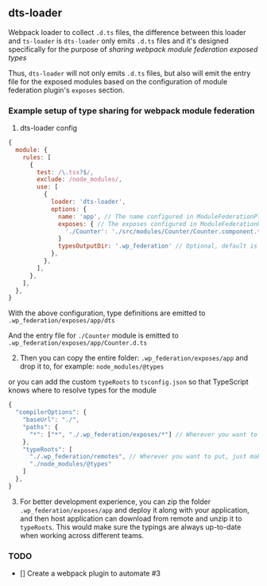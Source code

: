 ## dts-loader

Webpack loader to collect `.d.ts` files, the difference between this loader
and `ts-loader` is `dts-loader` only emits `.d.ts` files and it's designed
specifically for the purpose of *sharing webpack module federation exposed types*

Thus, `dts-loader` will not only emits `.d.ts` files, but also will emit the entry
file for the exposed modules based on the configuration of module federation
plugin's `exposes` section.

### Example setup of type sharing for webpack module federation

1. dts-loader config

```javascript
{
  module: {
    rules: [
      {
        test: /\.tsx?$/,
        exclude: /node_modules/,
        use: [
          {
            loader: 'dts-loader',
            options: {
              name: 'app', // The name configured in ModuleFederationPlugin
              exposes: { // The exposes configured in ModuleFederationPlugin
                './Counter': './src/modules/Counter/Counter.component.tsx',
              }
              typesOutputDir: '.wp_federation' // Optional, default is '.wp_federation'
            },
          },
        ],
      },
    ],
  },
}
```

With the above configuration, type definitions are emitted to `.wp_federation/exposes/app/dts`

And the entry file for `./Counter` module is emitted to `.wp_federation/exposes/app/Counter.d.ts`

2. Then you can copy the entire folder: `.wp_federation/exposes/app` and drop it to, for example: `node_modules/@types`

or you can add the custom `typeRoots` to `tsconfig.json` so that TypeScript knows where to resolve types for the module

```javascript
{
  "compilerOptions": {
    "baseUrl": "./",
    "paths": {
      "*": ["*", "./.wp_federation/exposes/*"] // Wherever you want to put
    },
    "typeRoots": [
      "./.wp_federation/remotes", // Wherever you want to put, just make sure it's the same as the one configured in `paths`
      "./node_modules/@types"
    ]
  },
}
```

3. For better development experience, you can zip the folder `.wp_federation/exposes/app` and deploy it along with your application,
and then host application can download from remote and unzip it to `typeRoots`. This would make sure the typings are always up-to-date
when working across different teams.


### TODO
- [] Create a webpack plugin to automate #3
